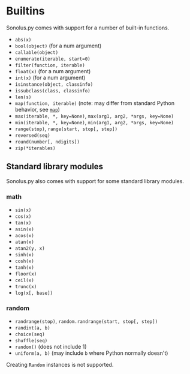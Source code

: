 # Builtins
Sonolus.py comes with support for a number of built-in functions.

- `abs(x)`
- `bool(object)` (for a num argument)
- `callable(object)`
- `enumerate(iterable, start=0)`
- `filter(function, iterable)`
- `float(x)` (for a num argument)
- `int(x)` (for a num argument)
- `isinstance(object, classinfo)`
- `issubclass(class, classinfo)`
- `len(s)`
- `map(function, iterable)` (note: may differ from standard Python behavior, see 
  [`map`](../reference/builtins.md#doc_stubs.builtins.map))
- `max(iterable, *, key=None)`, `max(arg1, arg2, *args, key=None)`
- `min(iterable, *, key=None)`, `min(arg1, arg2, *args, key=None)`
- `range(stop)`, `range(start, stop[, step])`
- `reversed(seq)`
- `round(number[, ndigits])`
- `zip(*iterables)`

## Standard library modules
Sonolus.py also comes with support for some standard library modules.

### math
- `sin(x)`
- `cos(x)`
- `tan(x)`
- `asin(x)`
- `acos(x)`
- `atan(x)`
- `atan2(y, x)`
- `sinh(x)`
- `cosh(x)`
- `tanh(x)`
- `floor(x)`
- `ceil(x)`
- `trunc(x)`
- `log(x[, base])`

### random
- `randrange(stop)`, `random.randrange(start, stop[, step])`
- `randint(a, b)`
- `choice(seq)`
- `shuffle(seq)`
- `random()` (does not include 1)
- `uniform(a, b)` (may include `b` where Python normally doesn't)

Creating `Random` instances is not supported.
